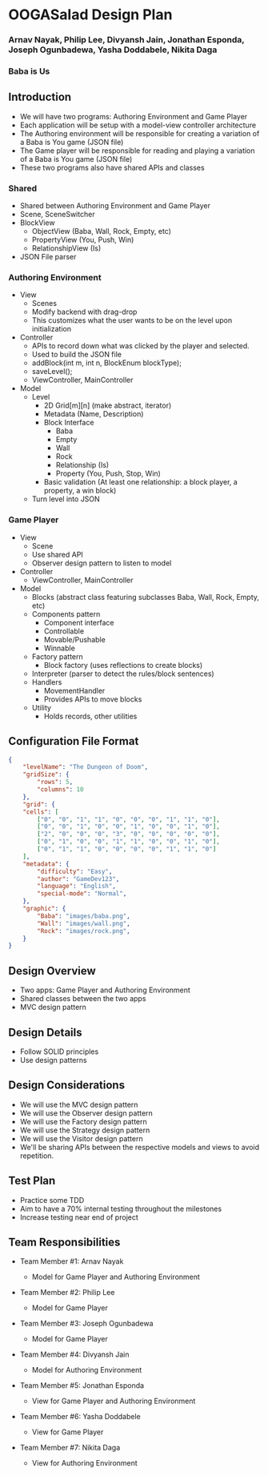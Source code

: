 # OOGASalad Design Plan
### Arnav Nayak, Philip Lee, Divyansh Jain, Jonathan Esponda, Joseph Ogunbadewa, Yasha Doddabele, Nikita Daga
### Baba is Us

## Introduction
- We will have two programs: Authoring Environment and Game Player
- Each application will be setup with a model-view controller architecture
- The Authoring environment will be responsible for creating a variation of a Baba is You game (JSON file)
- The Game player will be responsible for reading and playing a variation of a Baba is You game (JSON file)
- These two programs also have shared APIs and classes

### Shared
* Shared between Authoring Environment and Game Player
* Scene, SceneSwitcher
* BlockView
    * ObjectView (Baba, Wall, Rock, Empty, etc)
    * PropertyView (You, Push, Win)
    * RelationshipView (Is)
* JSON File parser

### Authoring Environment
* View
  * Scenes
  * Modify backend with drag-drop
  * This customizes what the user wants to be on the level upon initialization
* Controller
  * APIs to record down what was clicked by the player and selected.
  * Used to build the JSON file
  * addBlock(int m, int n, BlockEnum blockType);
  * saveLevel();
  * ViewController, MainController
* Model
  * Level
    * 2D Grid[m][n] (make abstract, iterator)
    * Metadata (Name, Description)
    * Block Interface
      * Baba
      * Empty
      * Wall
      * Rock
      * Relationship (Is)
      * Property (You, Push, Stop, Win)
    * Basic validation (At least one relationship: a block player, a property, a win block)
  * Turn level into JSON

### Game Player
* View
  * Scene
  * Use shared API
  * Observer design pattern to listen to model
* Controller
  * ViewController, MainController
* Model
  * Blocks (abstract class featuring subclasses Baba, Wall, Rock, Empty, etc)
  * Components pattern
    * Component interface
    * Controllable
    * Movable/Pushable
    * Winnable
  * Factory pattern
    * Block factory (uses reflections to create blocks)
  * Interpreter (parser to detect the rules/block sentences)
  * Handlers
    * MovementHandler
    * Provides APIs to move blocks 
  * Utility
    * Holds records, other utilities


## Configuration File Format

```json
{
    "levelName": "The Dungeon of Doom",
    "gridSize": {
        "rows": 5,
        "columns": 10
    },
    "grid": {
    "cells": [
        ["0", "0", "1", "1", "0", "0", "0", "1", "1", "0"],
        ["0", "0", "1", "0", "0", "1", "0", "0", "1", "0"],
        ["2", "0", "0", "0", "3", "0", "0", "0", "0", "0"],
        ["0", "1", "0", "0", "1", "1", "0", "0", "1", "0"],
        ["0", "1", "1", "0", "0", "0", "0", "1", "1", "0"]
    ],
    "metadata": {
        "difficulty": "Easy",
        "author": "GameDev123",
        "language": "English",
        "special-mode": "Normal",
    },
    "graphic": {
        "Baba": "images/baba.png",
        "Wall": "images/wall.png",
        "Rock": "images/rock.png",
    }
}  
```

## Design Overview
* Two apps: Game Player and Authoring Environment
* Shared classes between the two apps
* MVC design pattern


## Design Details
* Follow SOLID principles
* Use design patterns

## Design Considerations
* We will use the MVC design pattern
* We will use the Observer design pattern
* We will use the Factory design pattern
* We will use the Strategy design pattern
* We will use the Visitor design pattern
* We'll be sharing APIs between the respective models and views to avoid repetition.



## Test Plan
* Practice some TDD
* Aim to have a 70% internal testing throughout the milestones
* Increase testing near end of project


## Team Responsibilities

* Team Member #1: Arnav Nayak
  * Model for Game Player and Authoring Environment

* Team Member #2: Philip Lee
  * Model for Game Player

* Team Member #3: Joseph Ogunbadewa
  * Model for Game Player

* Team Member #4: Divyansh Jain
  * Model for Authoring Environment

* Team Member #5: Jonathan Esponda
  * View for Game Player and Authoring Environment

* Team Member #6: Yasha Doddabele
  * View for Game Player

* Team Member #7: Nikita Daga
  * View for Authoring Environment

